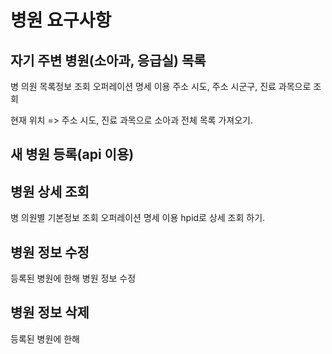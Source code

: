 # 병원 요구사항 

## 자기 주변 병원(소아과, 응급실) 목록 


병 의원 목록정보 조회 오퍼레이션 명세 이용
주소 시도, 주소 시군구, 진료 과목으로 조회

현재 위치 => 주소 시도, 진료 과목으로 소아과 전체 목록 가져오기.

## 새 병원 등록(api 이용)


## 병원 상세 조회
병 의원별 기본정보 조회 오퍼레이션 명세 이용 
hpid로 상세 조회 하기. 

## 병원 정보 수정
등록된 병원에 한해 병원 정보 수정 

## 병원 정보 삭제 
등록된 병원에 한해 